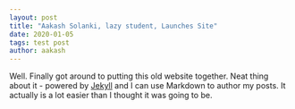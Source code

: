 ```yaml
---
layout: post
title: "Aakash Solanki, lazy student, Launches Site"
date: 2020-01-05
tags: test post
author: aakash
---
```


Well. Finally got around to putting this old website together. Neat thing about it - powered by [Jekyll](http://jekyllrb.com) and I can use Markdown to author my posts. It actually is a lot easier than I thought it was going to be.